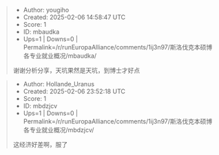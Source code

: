 > - Author: yougiho
> - Created: 2025-02-06 14:58:47 UTC
> - Score: 1
> - ID: mbaudka
> - Ups=1 | Downs=0 | Permalink=/r/runEuropaAlliance/comments/1ij3n97/斯洛伐克本硕博各专业就业概况/mbaudka/
>
> 谢谢分析分享，天坑果然是天坑，到博士才好点

> - Author: Hollande_Uranus
> - Created: 2025-02-06 23:52:18 UTC
> - Score: 1
> - ID: mbdzjcv
> - Ups=1 | Downs=0 | Permalink=/r/runEuropaAlliance/comments/1ij3n97/斯洛伐克本硕博各专业就业概况/mbdzjcv/
>
> 这经济好差啊，服了
